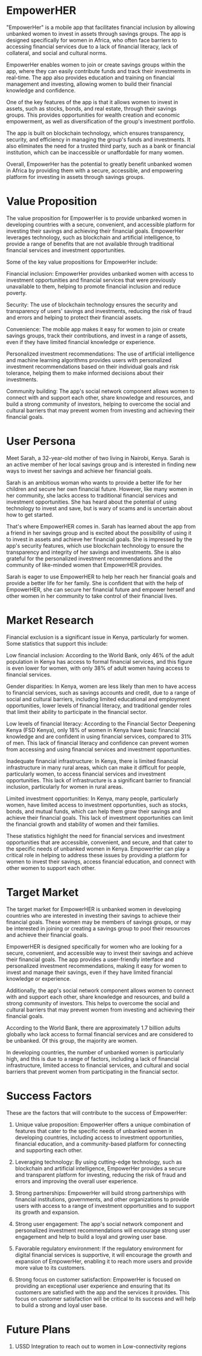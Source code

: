 ﻿# EmpowerHER

"EmpowerHer" is a mobile app that facilitates financial inclusion by allowing unbanked women to invest in assets through savings groups. The app is designed specifically for women in Africa, who often face barriers to accessing financial services due to a lack of financial literacy, lack of collateral, and social and cultural norms.

EmpowerHer enables women to join or create savings groups within the app, where they can easily contribute funds and track their investments in real-time. The app also provides education and training on financial management and investing, allowing women to build their financial knowledge and confidence.

One of the key features of the app is that it allows women to invest in assets, such as stocks, bonds, and real estate, through their savings groups. This provides opportunities for wealth creation and economic empowerment, as well as diversification of the group's investment portfolio.

The app is built on blockchain technology, which ensures transparency, security, and efficiency in managing the group's funds and investments. It also eliminates the need for a trusted third party, such as a bank or financial institution, which can be inaccessible or unaffordable for many women.

Overall, EmpowerHer has the potential to greatly benefit unbanked women in Africa by providing them with a secure, accessible, and empowering platform for investing in assets through savings groups.

# Value Proposition

The value proposition for EmpowerHer is to provide unbanked women in developing countries with a secure, convenient, and accessible platform for investing their savings and achieving their financial goals. EmpowerHer leverages technology, such as blockchain and artificial intelligence, to provide a range of benefits that are not available through traditional financial services and investment opportunities.

Some of the key value propositions for EmpowerHer include:

Financial inclusion: EmpowerHer provides unbanked women with access to investment opportunities and financial services that were previously unavailable to them, helping to promote financial inclusion and reduce poverty.

Security: The use of blockchain technology ensures the security and transparency of users' savings and investments, reducing the risk of fraud and errors and helping to protect their financial assets.

Convenience: The mobile app makes it easy for women to join or create savings groups, track their contributions, and invest in a range of assets, even if they have limited financial knowledge or experience.

Personalized investment recommendations: The use of artificial intelligence and machine learning algorithms provides users with personalized investment recommendations based on their individual goals and risk tolerance, helping them to make informed decisions about their investments.

Community building: The app's social network component allows women to connect with and support each other, share knowledge and resources, and build a strong community of investors, helping to overcome the social and cultural barriers that may prevent women from investing and achieving their financial goals.

# User Persona

Meet Sarah, a 32-year-old mother of two living in Nairobi, Kenya. Sarah is an active member of her local savings group and is interested in finding new ways to invest her savings and achieve her financial goals.

Sarah is an ambitious woman who wants to provide a better life for her children and secure her own financial future. However, like many women in her community, she lacks access to traditional financial services and investment opportunities. She has heard about the potential of using technology to invest and save, but is wary of scams and is uncertain about how to get started.

That's where EmpowerHER comes in. Sarah has learned about the app from a friend in her savings group and is excited about the possibility of using it to invest in assets and achieve her financial goals. She is impressed by the app's security features, which use blockchain technology to ensure the transparency and integrity of her savings and investments. She is also grateful for the personalized investment recommendations and the community of like-minded women that EmpowerHER provides.

Sarah is eager to use EmpowerHER to help her reach her financial goals and provide a better life for her family. She is confident that with the help of EmpowerHER, she can secure her financial future and empower herself and other women in her community to take control of their financial lives.

# Market Research

Financial exclusion is a significant issue in Kenya, particularly for women. Some statistics that support this include:

Low financial inclusion: According to the World Bank, only 46% of the adult population in Kenya has access to formal financial services, and this figure is even lower for women, with only 38% of adult women having access to financial services.

Gender disparities: In Kenya, women are less likely than men to have access to financial services, such as savings accounts and credit, due to a range of social and cultural barriers, including limited educational and employment opportunities, lower levels of financial literacy, and traditional gender roles that limit their ability to participate in the financial sector.

Low levels of financial literacy: According to the Financial Sector Deepening Kenya (FSD Kenya), only 18% of women in Kenya have basic financial knowledge and are confident in using financial services, compared to 31% of men. This lack of financial literacy and confidence can prevent women from accessing and using financial services and investment opportunities.

Inadequate financial infrastructure: In Kenya, there is limited financial infrastructure in many rural areas, which can make it difficult for people, particularly women, to access financial services and investment opportunities. This lack of infrastructure is a significant barrier to financial inclusion, particularly for women in rural areas.

Limited investment opportunities: In Kenya, many people, particularly women, have limited access to investment opportunities, such as stocks, bonds, and mutual funds, which can help them grow their savings and achieve their financial goals. This lack of investment opportunities can limit the financial growth and stability of women and their families.

These statistics highlight the need for financial services and investment opportunities that are accessible, convenient, and secure, and that cater to the specific needs of unbanked women in Kenya. EmpowerHer can play a critical role in helping to address these issues by providing a platform for women to invest their savings, access financial education, and connect with other women to support each other.

# Target Market

The target market for EmpowerHER is unbanked women in developing countries who are interested in investing their savings to achieve their financial goals. These women may be members of savings groups, or may be interested in joining or creating a savings group to pool their resources and achieve their financial goals.

EmpowerHER is designed specifically for women who are looking for a secure, convenient, and accessible way to invest their savings and achieve their financial goals. The app provides a user-friendly interface and personalized investment recommendations, making it easy for women to invest and manage their savings, even if they have limited financial knowledge or experience.

Additionally, the app's social network component allows women to connect with and support each other, share knowledge and resources, and build a strong community of investors. This helps to overcome the social and cultural barriers that may prevent women from investing and achieving their financial goals.

According to the World Bank, there are approximately 1.7 billion adults globally who lack access to formal financial services and are considered to be unbanked. Of this group, the majority are women.

In developing countries, the number of unbanked women is particularly high, and this is due to a range of factors, including a lack of financial infrastructure, limited access to financial services, and cultural and social barriers that prevent women from participating in the financial sector.

# Success Factors

These are the factors that will contribute to the success of EmpowerHer:

1. Unique value proposition: EmpowerHer offers a unique combination of features that cater to the specific needs of unbanked women in developing countries, including access to investment opportunities, financial education, and a community-based platform for connecting and supporting each other.

2. Leveraging technology: By using cutting-edge technology, such as blockchain and artificial intelligence, EmpowerHer provides a secure and transparent platform for investing, reducing the risk of fraud and errors and improving the overall user experience.

3. Strong partnerships: EmpowerHer will build strong partnerships with financial institutions, governments, and other organizations to provide users with access to a range of investment opportunities and to support its growth and expansion.

4. Strong user engagement: The app's social network component and personalized investment recommendations will encourage strong user engagement and help to build a loyal and growing user base.

5. Favorable regulatory environment: If the regulatory environment for digital financial services is supportive, it will encourage the growth and expansion of EmpowerHer, enabling it to reach more users and provide more value to its customers.

6. Strong focus on customer satisfaction: EmpowerHer is focused on providing an exceptional user experience and ensuring that its customers are satisfied with the app and the services it provides. This focus on customer satisfaction will be critical to its success and will help to build a strong and loyal user base.

# Future Plans

1. USSD Integration to reach out to women in Low-connectivity regions


